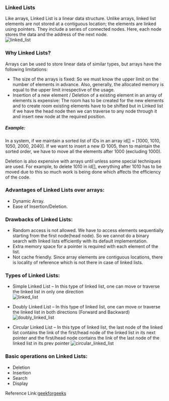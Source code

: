 ### Linked Lists

Like arrays, Linked List is a linear data structure. Unlike arrays, linked list elements are not stored at a contiguous location; the elements are linked using pointers. They include a series of connected nodes. Here, each node stores the data and the address of the next node.                             
![linked_list](https://user-images.githubusercontent.com/103468688/203477708-ae9d881a-1478-4f25-9379-44f048dabeae.JPG)

### Why Linked Lists? 
Arrays can be used to store linear data of similar types, but arrays have the following limitations:

- The size of the arrays is fixed: So we must know the upper limit on the number of elements in advance. Also, generally, the allocated memory is equal to the upper limit irrespective of the usage. 
- Insertion of a new element / Deletion of a existing element in an array of elements is expensive: The room has to be created for the new elements and to create room existing elements have to be shifted but in Linked list if we have the head node then we can traverse to any node through it and insert new node at the required position.
##### Example:                                       
In a system, if we maintain a sorted list of IDs in an array id[] = \[1000, 1010, 1050, 2000, 2040]. 
If we want to insert a new ID 1005, then to maintain the sorted order, we have to move all the elements after 1000 (excluding 1000). 

Deletion is also expensive with arrays until unless some special techniques are used. For example, to delete 1010 in id[], everything after 1010 has to be moved due to this so much work is being done which affects the efficiency of the code.
### Advantages of Linked Lists over arrays:
- Dynamic Array.
- Ease of Insertion/Deletion.
### Drawbacks of Linked Lists: 
- Random access is not allowed. We have to access elements sequentially starting from the first node(head node). So we cannot do a binary search with linked lists efficiently with its default implementation. 
- Extra memory space for a pointer is required with each element of the list. 
- Not cache friendly. Since array elements are contiguous locations, there is locality of reference which is not there in case of linked lists.
### Types of Linked Lists:
- Simple Linked List – In this type of linked list, one can move or traverse the linked list in only one direction                   
![linked_list](https://user-images.githubusercontent.com/103468688/203477708-ae9d881a-1478-4f25-9379-44f048dabeae.JPG)

- Doubly Linked List – In this type of linked list, one can move or traverse the linked list in both directions (Forward and Backward)                
![doubly_linked_list](https://user-images.githubusercontent.com/103468688/203480435-f1138e1c-3ce8-42a3-99d2-68512ed6b7d0.JPG)


- Circular Linked List – In this type of linked list, the last node of the linked list contains the link of the first/head node of the linked list in its next pointer and the first/head node contains the link of the last node of the linked list in its prev pointer
![circular_linked_list](https://user-images.githubusercontent.com/103468688/203480461-e3f9c5bd-a2ec-408f-8b62-2127713aec3b.JPG)

### Basic operations on Linked Lists:
- Deletion
- Insertion
- Search
- Display

Reference Link:[geekforgeeks](https://www.geeksforgeeks.org/what-is-linked-list/)
